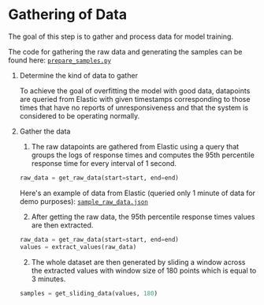 # Gathering of Data

The goal of this step is to gather and process data for model training.

The code for gathering the raw data and generating the samples can be found here: [`prepare_samples.py`](../python/prepare_samples.py)

1. Determine the kind of data to gather

    To achieve the goal of overfitting the model with good data, datapoints are queried from Elastic with given timestamps corresponding to those times that have no reports of unresponsiveness and that the system is considered to be operating normally.

2. Gather the data
    1. The raw datapoints are gathered from Elastic using a query that groups the logs of response times and computes the 95th percentile response time for every interval of 1 second.
    ```python
    raw_data = get_raw_data(start=start, end=end)
    ```

    Here's an example of data from Elastic (queried only 1 minute of data for demo purposes): [`sample_raw_data.json`](../data/sample_raw_data.json)

    2. After getting the raw data, the 95th percentile response times values are then extracted.
    ```python
    raw_data = get_raw_data(start=start, end=end)
    values = extract_values(raw_data)
    ```
    2. The whole dataset are then generated by sliding a window across the extracted values with window size of 180 points which is equal to 3 minutes.
    ```python
    samples = get_sliding_data(values, 180)
    ```
